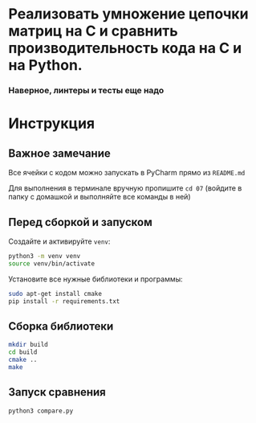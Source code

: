 # Реализовать умножение цепочки матриц на С и сравнить производительность кода на C и на Python.

### Наверное, линтеры и тесты еще надо

# Инструкция

## Важное замечание

Все ячейки с кодом можно запускать в PyCharm прямо из `README.md`

Для выполнения в терминале вручную пропишите `cd 07` (войдите в папку с домашкой и выполняйте все команды в ней)

## Перед сборкой и запуском

Создайте и активируйте `venv`:

```bash
python3 -m venv venv
source venv/bin/activate
```

Установите все нужные библиотеки и программы:

```bash
sudo apt-get install cmake
pip install -r requirements.txt
```


## Сборка библиотеки

```bash
mkdir build
cd build
cmake ..
make
```

## Запуск сравнения

```bash
python3 compare.py
```